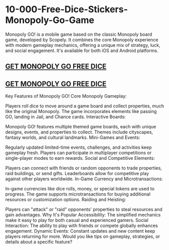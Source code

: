 # 10-000-Free-Dice-Stickers-Monopoly-Go-Game
Monopoly GO! is a mobile game based on the classic Monopoly board game, developed by Scopely. It combines the core Monopoly experience with modern gameplay mechanics, offering a unique mix of strategy, luck, and social engagement. It's available for both iOS and Android platforms.

<h2><a href="https://sites.google.com/view/free-dice-monopoly-go-no-verif/">GET MONOPOLY GO FREE DICE</a></h2>

<h2><a href="https://sites.google.com/view/free-dice-monopoly-go-no-verif/">GET MONOPOLY GO FREE DICE</a></h2>

Key Features of Monopoly GO!
Core Monopoly Gameplay:

Players roll dice to move around a game board and collect properties, much like the original Monopoly.
The game incorporates elements like passing GO, landing in Jail, and Chance cards.
Interactive Boards:

Monopoly GO! features multiple themed game boards, each with unique designs, events, and properties to collect.
Themes include cityscapes, fantasy worlds, and cultural landmarks.
Mini-Games and Events:

Regularly updated limited-time events, challenges, and activities keep gameplay fresh.
Players can participate in multiplayer competitions or single-player modes to earn rewards.
Social and Competitive Elements:

Players can connect with friends or random opponents to trade properties, raid buildings, or send gifts.
Leaderboards allow for competitive play against other players worldwide.
In-Game Currency and Microtransactions:

In-game currencies like dice rolls, money, or special tokens are used to progress.
The game supports microtransactions for buying additional resources or customization options.
Raiding and Heisting:

Players can "attack" or "raid" opponents' properties to steal resources and gain advantages.
Why It's Popular
Accessibility: The simplified mechanics make it easy to play for both casual and experienced gamers.
Social Interaction: The ability to play with friends or compete globally enhances engagement.
Dynamic Events: Constant updates and new content keep players returning for more.
Would you like tips on gameplay, strategies, or details about a specific feature?
